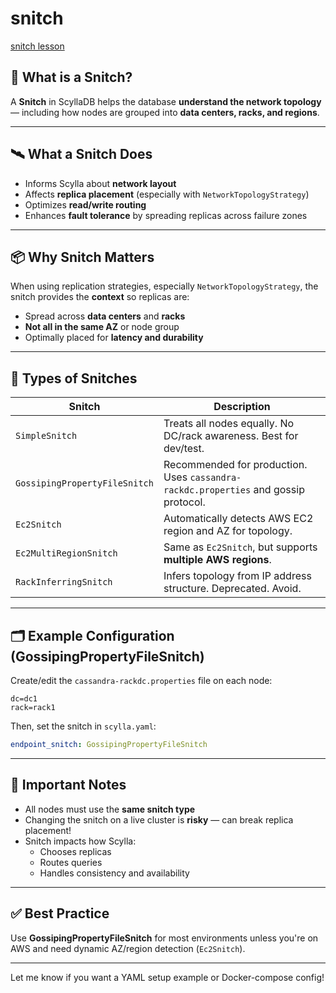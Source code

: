 # snitch

[snitch lesson](https://university.scylladb.com/courses/scylla-essentials-overview/lessons/architecture/topic/snitch/)

## 🧐 What is a Snitch?

A **Snitch** in ScyllaDB helps the database **understand the network topology** — including how nodes are grouped into **data centers, racks, and regions**.

---

## 🛰️ What a Snitch Does

- Informs Scylla about **network layout**
- Affects **replica placement** (especially with `NetworkTopologyStrategy`)
- Optimizes **read/write routing**
- Enhances **fault tolerance** by spreading replicas across failure zones

---

## 📦 Why Snitch Matters

When using replication strategies, especially `NetworkTopologyStrategy`, the snitch provides the **context** so replicas are:

- Spread across **data centers** and **racks**
- **Not all in the same AZ** or node group
- Optimally placed for **latency and durability**

---

## 🔧 Types of Snitches

| Snitch                         | Description |
|-------------------------------|-------------|
| `SimpleSnitch`                | Treats all nodes equally. No DC/rack awareness. Best for dev/test. |
| `GossipingPropertyFileSnitch` | Recommended for production. Uses `cassandra-rackdc.properties` and gossip protocol. |
| `Ec2Snitch`                   | Automatically detects AWS EC2 region and AZ for topology. |
| `Ec2MultiRegionSnitch`        | Same as `Ec2Snitch`, but supports **multiple AWS regions**. |
| `RackInferringSnitch`         | Infers topology from IP address structure. Deprecated. Avoid. |

---

## 🗂️ Example Configuration (GossipingPropertyFileSnitch)

Create/edit the `cassandra-rackdc.properties` file on each node:

```properties
dc=dc1
rack=rack1
```

Then, set the snitch in `scylla.yaml`:

```yaml
endpoint_snitch: GossipingPropertyFileSnitch
```

---

## 🚨 Important Notes

- All nodes must use the **same snitch type**
- Changing the snitch on a live cluster is **risky** — can break replica placement!
- Snitch impacts how Scylla:
  - Chooses replicas
  - Routes queries
  - Handles consistency and availability

---

## ✅ Best Practice

Use **GossipingPropertyFileSnitch** for most environments unless you're on AWS and need dynamic AZ/region detection (`Ec2Snitch`).

---

Let me know if you want a YAML setup example or Docker-compose config!
